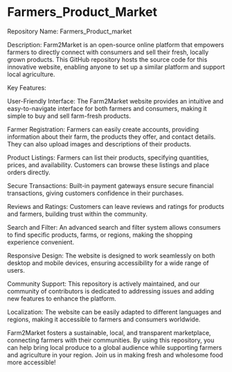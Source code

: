 # Farmers_Product_Market


Repository Name: Farmers_Product_market

Description:
Farm2Market is an open-source online platform that empowers farmers to directly connect with consumers and sell their fresh, locally grown products. This GitHub repository hosts the source code for this innovative website, enabling anyone to set up a similar platform and support local agriculture.

Key Features:

User-Friendly Interface: The Farm2Market website provides an intuitive and easy-to-navigate interface for both farmers and consumers, making it simple to buy and sell farm-fresh products.

Farmer Registration: Farmers can easily create accounts, providing information about their farm, the products they offer, and contact details. They can also upload images and descriptions of their products.

Product Listings: Farmers can list their products, specifying quantities, prices, and availability. Customers can browse these listings and place orders directly.

Secure Transactions: Built-in payment gateways ensure secure financial transactions, giving customers confidence in their purchases.

Reviews and Ratings: Customers can leave reviews and ratings for products and farmers, building trust within the community.

Search and Filter: An advanced search and filter system allows consumers to find specific products, farms, or regions, making the shopping experience convenient.

Responsive Design: The website is designed to work seamlessly on both desktop and mobile devices, ensuring accessibility for a wide range of users.

Community Support: This repository is actively maintained, and our community of contributors is dedicated to addressing issues and adding new features to enhance the platform.

Localization: The website can be easily adapted to different languages and regions, making it accessible to farmers and consumers worldwide.

Farm2Market fosters a sustainable, local, and transparent marketplace, connecting farmers with their communities. By using this repository, you can help bring local produce to a global audience while supporting farmers and agriculture in your region. Join us in making fresh and wholesome food more accessible!
